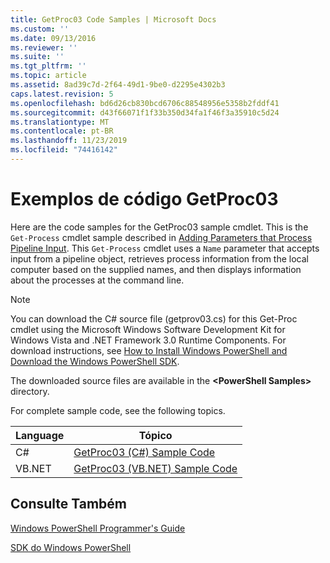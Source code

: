 ```yaml
---
title: GetProc03 Code Samples | Microsoft Docs
ms.custom: ''
ms.date: 09/13/2016
ms.reviewer: ''
ms.suite: ''
ms.tgt_pltfrm: ''
ms.topic: article
ms.assetid: 8ad39c7d-2f64-49d1-9be0-d2295e4302b3
caps.latest.revision: 5
ms.openlocfilehash: bd6d26cb830bcd6706c88548956e5358b2fddf41
ms.sourcegitcommit: d43f66071f1f33b350d34fa1f46f3a35910c5d24
ms.translationtype: MT
ms.contentlocale: pt-BR
ms.lasthandoff: 11/23/2019
ms.locfileid: "74416142"
---
```

# <a name="getproc03-code-samples"></a>Exemplos de código GetProc03

Here are the code samples for the GetProc03 sample cmdlet. This is the `Get-Process` cmdlet sample described in [Adding Parameters that Process Pipeline Input](../cmdlet/adding-parameters-that-process-pipeline-input.md). This `Get-Process` cmdlet uses a `Name` parameter that accepts input from a pipeline object, retrieves process information from the local computer based on the supplied names, and then displays information about the processes at the command line.

> [!NOTE]
> You can download the C# source file (getprov03.cs) for this Get-Proc cmdlet using the Microsoft Windows Software Development Kit for Windows Vista and .NET Framework 3.0 Runtime Components. For download instructions, see [How to Install Windows PowerShell and Download the Windows PowerShell SDK](/powershell/scripting/developer/installing-the-windows-powershell-sdk).
>
> The downloaded source files are available in the **\<PowerShell Samples>** directory.

For complete sample code, see the following topics.

|Language|Tópico|
|--------------|-----------|
|C#|[GetProc03 (C#) Sample Code](./getproc03-csharp-sample-code.md)|
|VB.NET|[GetProc03 (VB.NET) Sample Code](./getproc03-vb-net-sample-code.md)|

## <a name="see-also"></a>Consulte Também

[Windows PowerShell Programmer's Guide](./windows-powershell-programmer-s-guide.md)

[SDK do Windows PowerShell](../windows-powershell-reference.md)
